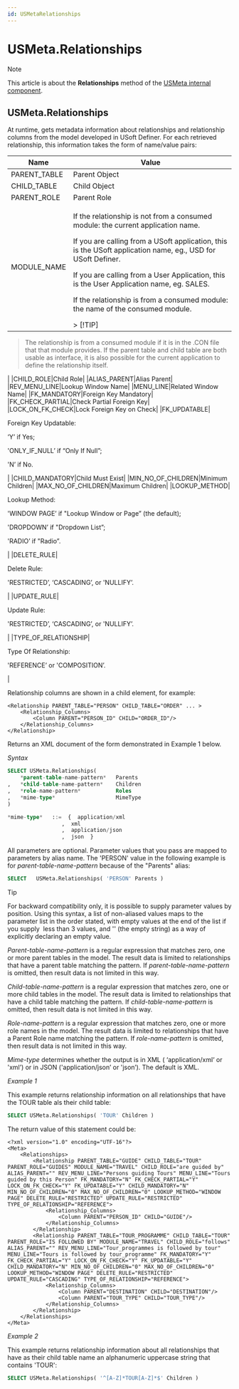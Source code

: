 ```yaml
---
id: USMetaRelationships
---
```


# USMeta.Relationships



> [!NOTE]
> This article is about the **Relationships** method of the [USMeta internal component](/docs/Extensions/USMeta_internal_component).

## **USMeta.Relationships**

At runtime, gets metadata information about relationships and relationship columns from the model developed in USoft Definer. For each retrieved relationship, this information takes the form of name/value pairs:

|**Name**|**Value**|
|--------|--------|
|PARENT_TABLE|Parent Object|
|CHILD_TABLE|Child Object|
|PARENT_ROLE|Parent Role|
|MODULE_NAME|<p>If the relationship is not from a consumed module: the current application name.</p><p>If you are calling from a USoft application, this is the USoft application name, eg., USD for USoft Definer.</p><p>If you are calling from a User Application, this is the User Application name, eg. SALES.</p><p>If the relationship is from a consumed module: the name of the consumed module.</p>> [!TIP]
> The relationship is from a consumed module if it is in the .CON file that that module provides.
> If the parent table and child table are both usable as interface, it is also possible for the current application to define the relationship itself.

|
|CHILD_ROLE|Child Role|
|ALIAS_PARENT|Alias Parent|
|REV_MENU_LINE|Lookup Window Name|
|MENU_LINE|Related Window Name|
|FK_MANDATORY|Foreign Key Mandatory|
|FK_CHECK_PARTIAL|Check Partial Foreign Key|
|LOCK_ON_FK_CHECK|Lock Foreign Key on Check|
|FK_UPDATABLE|<p>Foreign Key Updatable:</p><p>‘Y’ if Yes;</p><p>'ONLY_IF_NULL’ if “Only If Null”;</p><p>'N’ if No.</p>|
|CHILD_MANDATORY|Child Must Exist|
|MIN_NO_OF_CHILDREN|Minimum Children|
|MAX_NO_OF_CHILDREN|Maximum Children|
|LOOKUP_METHOD|<p>Lookup Method:</p><p>'WINDOW PAGE’ if "Lookup Window or Page” (the default);</p><p>'DROPDOWN’ if "Dropdown List”;</p><p>'RADIO’ if "Radio”.</p>|
|DELETE_RULE|<p>Delete Rule:</p><p>'RESTRICTED’, ‘CASCADING’, or 'NULLIFY’.</p>|
|UPDATE_RULE|<p>Update Rule:</p><p>'RESTRICTED’, ‘CASCADING’, or 'NULLIFY’.</p>|
|TYPE_OF_RELATIONSHIP|<p>Type Of Relationship:</p><p>'REFERENCE’ or 'COMPOSITION’.</p>|



Relationship columns are shown in a child element, for example:

```language-xml
<Relationship PARENT_TABLE="PERSON" CHILD_TABLE="ORDER" ... >
    <Relationship_Columns>
        <Column PARENT="PERSON_ID" CHILD="ORDER_ID"/>
    </Relationship_Columns>
</Relationship>
```

Returns an XML document of the form demonstrated in Example 1 below.

*Syntax*

```sql
SELECT USMeta.Relationships(
    *parent-table-name-pattern*   Parents
,   *child-table-name-pattern*    Children
,   *role-name-pattern*           Roles
,   *mime-type*                   MimeType
)

*mime-type*   ::=  {  application/xml
                 ,  xml
                 ,  application/json
                 ,  json  }
```

All parameters are optional. Parameter values that you pass are mapped to parameters by alias name. The 'PERSON' value in the following example is for *parent-table-name-pattern* because of the "Parents" alias:

```sql
SELECT   USMeta.Relationships( 'PERSON' Parents )
```

> [!TIP]
> For backward compatibility only, it is possible to supply parameter values by position. Using this syntax, a list of non-aliased values maps to the parameter list in the order stated, with empty values at the end of the list if you supply  less than 3 values, and '' (the empty string) as a way of explicitly declaring an empty value.

*Parent-table-name-pattern* is a regular expression that matches zero, one or more parent tables in the model. The result data is limited to relationships that have a parent table matching the pattern. If *parent-table-name-pattern* is omitted, then result data is not limited in this way.

*Child-table-name-pattern* is a regular expression that matches zero, one or more child tables in the model. The result data is limited to relationships that have a child table matching the pattern. If *child-table-name-pattern* is omitted, then result data is not limited in this way.

*Role-name-pattern* is a regular expression that matches zero, one or more role names in the model. The result data is limited to relationships that have a Parent Role name matching the pattern. If *role-name-pattern* is omitted, then result data is not limited in this way.

*Mime-type* determines whether the output is in XML ( ‘application/xml‘ or 'xml’) or in JSON ('application/json’ or 'json’). The default is XML.

*Example 1*

This example returns relationship information on all relationships that have the TOUR table als their child table:

```sql
SELECT USMeta.Relationships( 'TOUR' Children )
```

The return value of this statement could be:

```language-xml
<?xml version="1.0" encoding="UTF-16"?>
<Meta>
	<Relationships>
		<Relationship PARENT_TABLE="GUIDE" CHILD_TABLE="TOUR" PARENT_ROLE="GUIDES" MODULE_NAME="TRAVEL" CHILD_ROLE="are guided by" ALIAS_PARENT="" REV_MENU_LINE="Persons guiding Tours" MENU_LINE="Tours guided by this Person" FK_MANDATORY="N" FK_CHECK_PARTIAL="Y" LOCK_ON_FK_CHECK="Y" FK_UPDATABLE="Y" CHILD_MANDATORY="N" MIN_NO_OF_CHILDREN="0" MAX_NO_OF_CHILDREN="0" LOOKUP_METHOD="WINDOW PAGE" DELETE_RULE="RESTRICTED" UPDATE_RULE="RESTRICTED" TYPE_OF_RELATIONSHIP="REFERENCE">
			<Relationship_Columns>
				<Column PARENT="PERSON_ID" CHILD="GUIDE"/>
			</Relationship_Columns>
		</Relationship>
		<Relationship PARENT_TABLE="TOUR_PROGRAMME" CHILD_TABLE="TOUR" PARENT_ROLE="IS FOLLOWED BY" MODULE_NAME="TRAVEL" CHILD_ROLE="follows" ALIAS_PARENT="" REV_MENU_LINE="Tour_programmes is followed by tour" MENU_LINE="Tours is followed by tour_programme" FK_MANDATORY="Y" FK_CHECK_PARTIAL="Y" LOCK_ON_FK_CHECK="Y" FK_UPDATABLE="Y" CHILD_MANDATORY="N" MIN_NO_OF_CHILDREN="0" MAX_NO_OF_CHILDREN="0" LOOKUP_METHOD="WINDOW PAGE" DELETE_RULE="RESTRICTED" UPDATE_RULE="CASCADING" TYPE_OF_RELATIONSHIP="REFERENCE">
			<Relationship_Columns>
				<Column PARENT="DESTINATION" CHILD="DESTINATION"/>
				<Column PARENT="TOUR_TYPE" CHILD="TOUR_TYPE"/>
			</Relationship_Columns>
		</Relationship>
	</Relationships>
</Meta>
```

*Example 2*

This example returns relationship information about all relationships that have as their child table name an alphanumeric uppercase string that contains 'TOUR':

```sql
SELECT USMeta.Relationships( '^[A-Z]*TOUR[A-Z]*$' Children )
```

 